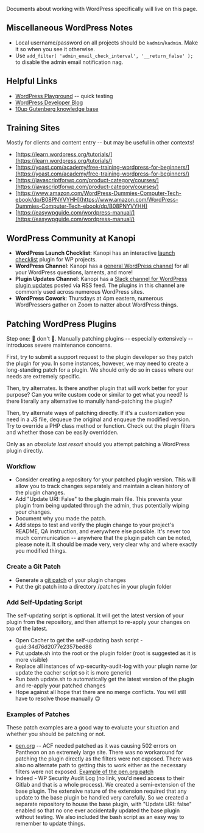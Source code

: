 Documents about working with WordPress specifically will live on this page.

## Miscellaneous WordPress Notes
* Local username/password on all projects should be `kadmin`/`kadmin`. Make it so when you see it otherwise.
* Use `add_filter( 'admin_email_check_interval', '__return_false' );` to disable the admin email notification nag.

## Helpful Links

* [WordPress Playground](https://developer.wordpress.org/playground/) -- quick testing
* [WordPress Developer Blog](https://developer.wordpress.org/news/)
* [10up Gutenberg knowledge base](https://gutenberg.10up.com/)

## Training Sites
Mostly for clients and content entry -- but may be useful in other contexts!

* [https://learn.wordpress.org/tutorials/](https://learn.wordpress.org/tutorials/)
* [https://yoast.com/academy/free-training-wordpress-for-beginners/](https://yoast.com/academy/free-training-wordpress-for-beginners/)
* [https://javascriptforwp.com/product-category/courses/](https://javascriptforwp.com/product-category/courses/)
* [https://www.amazon.com/WordPress-Dummies-Computer-Tech-ebook/dp/B08PNYVYHH](https://www.amazon.com/WordPress-Dummies-Computer-Tech-ebook/dp/B08PNYVYHH)
* [https://easywpguide.com/wordpress-manual/](https://easywpguide.com/wordpress-manual/)

## WordPress Community at Kanopi

* **WordPress Launch Checklist**: Kanopi has an interactive [launch checklist](https://github.com/kanopi/wp-launch-checklist) plugin for WP projects.
* **WordPress Channel**: Kanopi has a [general WordPress channel](https://kanopi.slack.com/archives/C0G0G9345) for all your WordPress questions, laments, and more!
* **Plugin Updates Channel**: Kanopi has a [Slack channel for WordPress plugin updates](https://kanopi.slack.com/archives/C04MX7E36VB) posted via RSS feed. The plugins in this channel are commonly used across numerous WordPress sites.
* **WordPress Cowork**: Thursdays at 4pm eastern, numerous WordPressers gather on Zoom to natter about WordPress things.

## Patching WordPress Plugins

Step one: 🛑 don't 🛑. Manually patching plugins -- especially extensively -- introduces severe maintenance concerns.

First, try to submit a support request to the plugin developer so they patch the plugin for you. In some instances, however, we may need to create a long-standing patch for a plugin. We should only do so in cases where our needs are extremely specific. 

Then, try alternates. Is there another plugin that will work better for your purpose? Can you write custom code or similar to get what you need? Is there literally any alternative to manully hand-patching the plugin?

Then, try alternate ways of patching directly. If it's a customization you need in a JS file, dequeue the original and enqueue the modified version. Try to override a PHP class method or function. Check out the plugin filters and whether those can be easily overridden.

Only as an _absolute last resort_ should you attempt patching a WordPress plugin directly.

### Workflow
* Consider creating a repository for your patched plugin version. This will allow you to track changes separately and maintain a clean history of the plugin changes.
* Add "Update URI: False" to the plugin main file. This prevents your plugin from being updated through the admin, thus potentially wiping your changes.
* Document why you made the patch.
* Add steps to test and verify the plugin change to your project's README, QA instruction, and everywhere else possible. It's never too much communication -- anywhere that the plugin patch can be noted, please note it. It should be made very, very clear why and where exactly you modified things.

### Create a Git Patch
* Generate a [git patch](https://git-scm.com/docs/diff-generate-patch) of your plugin changes
* Put the git patch into a directory /patches in your plugin folder

### Add Self-Updating Script 
The self-updating script is optional. It will get the latest version of your plugin from the repository, and then attempt to re-apply your changes on top of the latest.

* Open Cacher to get the self-updating bash script - guid:34d76d2077e2357bed88
* Put update.sh into the root or the plugin folder (root is suggested as it is more visible)
* Replace all instances of wp-security-audit-log with your plugin name (or update the cacher script so it is more generic)
* Run bash update.sh to automatically get the latest version of the plugin and re-apply your patched changes
* Hope against all hope that there are no merge conflicts. You will still have to resolve those manually 🙃

### Examples of Patches
These patch examples are a good way to evaluate your situation and whether you should be patching or not.

* [pen.org](https://github.com/kanopi/pen_org#plugins) -- ACF needed patched as it was causing 502 errors on Pantheon on an extremely large site. There was no workaround for patching the plugin directly as the filters were not exposed. There was also no alternate path to getting this to work either as the necessary filters were not exposed. [Example of the pen.org patch](https://github.com/kanopi/pen_org/blob/main/patches/001-acf-pantheon.patch)
* Indeed - WP Security Audit Log (no link, you'd need access to their Gitlab and that is a whole process). We created a semi-extension of the base plugin. The extensive nature of the extension required that any update to the base plugin be handled very carefully. So we created a separate repository to house the base plugin, with "Update URI: false" enabled so that no one ever accidentally updated the base plugin without testing. We also included the bash script as an easy way to remember to update things.